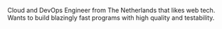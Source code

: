 Cloud and DevOps Engineer from The Netherlands that likes web tech. Wants to build blazingly fast programs with high quality and testability.
